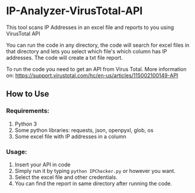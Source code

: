 # IP-Analyzer-VirusTotal-API

This tool scans IP Addresses in an excel file and reports to you using VirusTotal API

You can run the code in any directory, the code will search for excel files in that directory and lets you select which file's which column has IP addresses.
The code will create a txt file report.

To run the code you need to get an API from Virus Total. More information on: https://support.virustotal.com/hc/en-us/articles/115002100149-API

## How to Use

### Requirements:
1. Python 3
2. Some python libraries: requests, json, openpyxl, glob, os
3. Some excel file with IP addresses in a column

### Usage:
1. Insert your API in code
2. Simply run it by typing ```python IPChecker.py``` or however you want.
3. Select the excel file and other credentials.
4. You can find the report in same directory after running the code.
